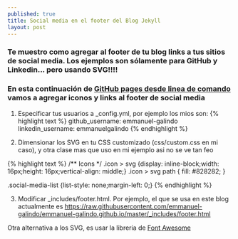 ```yaml
---
published: true
title: Social media en el footer del Blog Jekyll
layout: post
---
```

### Te muestro como agregar al footer de tu blog links a tus sitios de social media. Los ejemplos son sólamente para GitHub y Linkedin... pero usando SVG!!!! 

### En esta continuación de [GitHub pages desde linea de comando][2] vamos a agregar iconos y links al footer de social media


1. Especificar tus usuarios a _config.yml, por ejemplo los mios son:
{% highlight text %}
github_username:  emmanuel-galindo
linkedin_username: emmanuelgalindo
{% endhighlight %}

2. Dimensionar los SVG en tu CSS customizado (css/custom.css en mi caso), y otra clase mas que uso en mi ejemplo asi no se ve tan feo

{% highlight text %}
/** Icons */
.icon > svg {display: inline-block;width: 16px;height: 16px;vertical-align: middle;}
.icon > svg path { fill: #828282; }

.social-media-list {list-style: none;margin-left: 0;}
{% endhighlight %}

3. Modificar _includes/footer.html. Por ejemplo, el que se usa en este blog actualmente es
<https://raw.githubusercontent.com/emmanuel-galindo/emmanuel-galindo.github.io/master/_includes/footer.html>

Otra alternativa a los SVG, es usar la libreria de [Font Awesome][1]

[1]: http://fontawesome.io/examples/
[2]: http://emmanuel-galindo.github.io/2016/04/15/github-pages-desde-linea-de-comando.html
